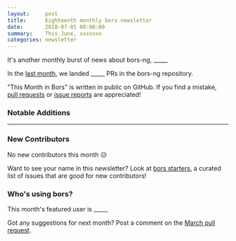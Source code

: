 ```yaml
---
layout:     post
title:      Eighteenth monthly bors newsletter
date:       2018-07-01 00:00:00
summary:    This June, xxxxxxx
categories: newsletter
---
```


It's another monthly burst of news about bors-ng, _____

In the [last month](https://github.com/bors-ng/bors-ng/pulls?utf8=%E2%9C%93&q=is%3Apr%20is%3Aclosed%20closed%3A2018-06-01..2018-06-30),
we landed _____ PRs in the bors-ng repository.

"This Month in Bors" is written in public on GitHub.
If you find a mistake, [pull requests] or [issue reports] are appreciated!

[pull requests]: https://github.com/bors-ng/bors-ng.github.io/pulls
[issue reports]: https://github.com/bors-ng/bors-ng.github.io/issues


### Notable Additions

_____


### New Contributors

No new contributors this month 😥

Want to see your name in this newsletter? Look at [bors starters](https://bors.tech/starters/), a curated list of issues that are good for new contributors!


### Who's using bors?

This month's featured user is _____

Got any suggestions for next month?
Post a comment on the [March pull request](https://github.com/bors-ng/bors-ng.github.io/pull/33).
